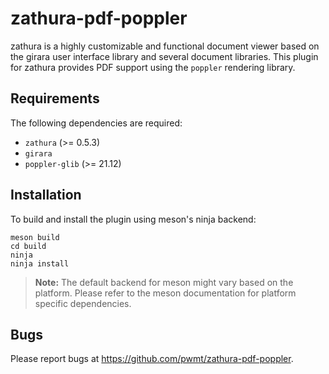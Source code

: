 zathura-pdf-poppler
===================

zathura is a highly customizable and functional document viewer based on the girara user interface
library and several document libraries. This plugin for zathura provides PDF support using the
`poppler` rendering library.

Requirements
------------

The following dependencies are required:

* `zathura` (>= 0.5.3)
* `girara`
* `poppler-glib` (>= 21.12)

Installation
------------

To build and install the plugin using meson's ninja backend:

    meson build
    cd build
    ninja
    ninja install

> **Note:** The default backend for meson might vary based on the platform. Please
refer to the meson documentation for platform specific dependencies.

Bugs
----

Please report bugs at https://github.com/pwmt/zathura-pdf-poppler.
